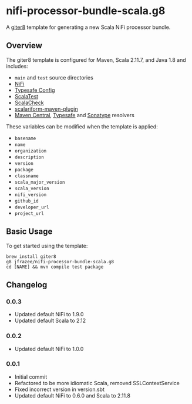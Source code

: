 # nifi-processor-bundle-scala.g8

A [giter8](https://github.com/n8han/giter8) template for generating a new Scala NiFi processor bundle.

## Overview

The giter8 template is configured for Maven, Scala 2.11.7, and Java 1.8 and includes:

* `main` and `test` source directories
* [NiFi](https://github.com/apache/nifi)
* [Typesafe Config](https://github.com/typesafehub/config)
* [ScalaTest](http://www.scalatest.org/)
* [ScalaCheck](https://www.scalacheck.org)
* [scalariform-maven-plugin](https://github.com/scala-ide/scalariform)
* [Maven Central](http://search.maven.org), [Typesafe](https://bintray.com/typesafe) and [Sonatype](http://central.sonatype.org) resolvers

These variables can be modified when the template is applied:

* `basename`
* `name`
* `organization`
* `description`
* `version`
* `package`
* `classname`
* `scala_major_version`
* `scala_version`
* `nifi_version`
* `github_id`
* `developer_url`
* `project_url`

## Basic Usage

To get started using the template:

```
brew install giter8
g8 jfrazee/nifi-processor-bundle-scala.g8
cd [NAME] && mvn compile test package
```

## Changelog

### 0.0.3

* Updated default NiFi to 1.9.0
* Updated default Scala to 2.12

### 0.0.2

* Updated default NiFi to 1.0.0

### 0.0.1

* Initial commit
* Refactored to be more idiomatic Scala, removed SSLContextService
* Fixed incorrect version in version.sbt
* Updated default NiFi to 0.6.0 and Scala to 2.11.8

